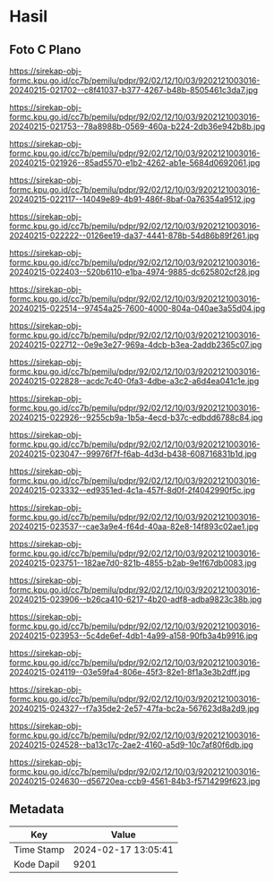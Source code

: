 # Hasil

## Foto C Plano

https://sirekap-obj-formc.kpu.go.id/cc7b/pemilu/pdpr/92/02/12/10/03/9202121003016-20240215-021702--c8f41037-b377-4267-b48b-8505461c3da7.jpg

https://sirekap-obj-formc.kpu.go.id/cc7b/pemilu/pdpr/92/02/12/10/03/9202121003016-20240215-021753--78a8988b-0569-460a-b224-2db36e942b8b.jpg

https://sirekap-obj-formc.kpu.go.id/cc7b/pemilu/pdpr/92/02/12/10/03/9202121003016-20240215-021926--85ad5570-e1b2-4262-ab1e-5684d0692061.jpg

https://sirekap-obj-formc.kpu.go.id/cc7b/pemilu/pdpr/92/02/12/10/03/9202121003016-20240215-022117--14049e89-4b91-486f-8baf-0a76354a9512.jpg

https://sirekap-obj-formc.kpu.go.id/cc7b/pemilu/pdpr/92/02/12/10/03/9202121003016-20240215-022222--0126ee19-da37-4441-878b-54d86b89f261.jpg

https://sirekap-obj-formc.kpu.go.id/cc7b/pemilu/pdpr/92/02/12/10/03/9202121003016-20240215-022403--520b6110-e1ba-4974-9885-dc625802cf28.jpg

https://sirekap-obj-formc.kpu.go.id/cc7b/pemilu/pdpr/92/02/12/10/03/9202121003016-20240215-022514--97454a25-7600-4000-804a-040ae3a55d04.jpg

https://sirekap-obj-formc.kpu.go.id/cc7b/pemilu/pdpr/92/02/12/10/03/9202121003016-20240215-022712--0e9e3e27-969a-4dcb-b3ea-2addb2365c07.jpg

https://sirekap-obj-formc.kpu.go.id/cc7b/pemilu/pdpr/92/02/12/10/03/9202121003016-20240215-022828--acdc7c40-0fa3-4dbe-a3c2-a6d4ea041c1e.jpg

https://sirekap-obj-formc.kpu.go.id/cc7b/pemilu/pdpr/92/02/12/10/03/9202121003016-20240215-022926--9255cb9a-1b5a-4ecd-b37c-edbdd6788c84.jpg

https://sirekap-obj-formc.kpu.go.id/cc7b/pemilu/pdpr/92/02/12/10/03/9202121003016-20240215-023047--99976f7f-f6ab-4d3d-b438-608716831b1d.jpg

https://sirekap-obj-formc.kpu.go.id/cc7b/pemilu/pdpr/92/02/12/10/03/9202121003016-20240215-023332--ed9351ed-4c1a-457f-8d0f-2f4042990f5c.jpg

https://sirekap-obj-formc.kpu.go.id/cc7b/pemilu/pdpr/92/02/12/10/03/9202121003016-20240215-023537--cae3a9e4-f64d-40aa-82e8-14f893c02ae1.jpg

https://sirekap-obj-formc.kpu.go.id/cc7b/pemilu/pdpr/92/02/12/10/03/9202121003016-20240215-023751--182ae7d0-821b-4855-b2ab-9e1f67db0083.jpg

https://sirekap-obj-formc.kpu.go.id/cc7b/pemilu/pdpr/92/02/12/10/03/9202121003016-20240215-023906--b26ca410-6217-4b20-adf8-adba9823c38b.jpg

https://sirekap-obj-formc.kpu.go.id/cc7b/pemilu/pdpr/92/02/12/10/03/9202121003016-20240215-023953--5c4de6ef-4db1-4a99-a158-90fb3a4b9916.jpg

https://sirekap-obj-formc.kpu.go.id/cc7b/pemilu/pdpr/92/02/12/10/03/9202121003016-20240215-024119--03e59fa4-806e-45f3-82e1-8f1a3e3b2dff.jpg

https://sirekap-obj-formc.kpu.go.id/cc7b/pemilu/pdpr/92/02/12/10/03/9202121003016-20240215-024327--f7a35de2-2e57-47fa-bc2a-567623d8a2d9.jpg

https://sirekap-obj-formc.kpu.go.id/cc7b/pemilu/pdpr/92/02/12/10/03/9202121003016-20240215-024528--ba13c17c-2ae2-4160-a5d9-10c7af80f6db.jpg

https://sirekap-obj-formc.kpu.go.id/cc7b/pemilu/pdpr/92/02/12/10/03/9202121003016-20240215-024630--d56720ea-ccb9-4561-84b3-f5714299f623.jpg


## Metadata

| Key        | Value               |
| ---------- | ------------------- |
| Time Stamp | 2024-02-17 13:05:41 |
| Kode Dapil | 9201                |



